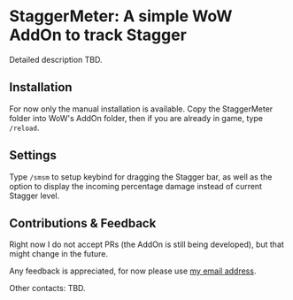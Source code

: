 # StaggerMeter: A simple WoW AddOn to track Stagger

Detailed description TBD.

## Installation
For now only the manual installation is available.
Copy the StaggerMeter folder into WoW's AddOn folder, then if you are already in game, type `/reload`.

## Settings
Type `/smsm` to setup keybind for dragging the Stagger bar, as well as the option to display the incoming percentage damage instead of current Stagger level.

## Contributions & Feedback
Right now I do not accept PRs (the AddOn is still being developed), but that might change in the future.

Any feedback is appreciated, for now please use [my email address](mailto:pragerdom@gmail.com?subject=[GitHub]%20StaggerMeter%20Feedback). 

Other contacts: TBD.
